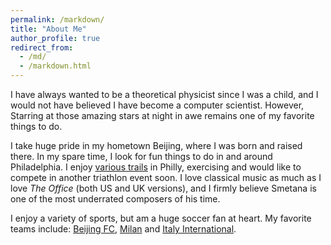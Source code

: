 ```yaml
---
permalink: /markdown/
title: "About Me"
author_profile: true
redirect_from: 
  - /md/
  - /markdown.html
---
```



I have always wanted to be a theoretical physicist since I was a child, and I would not have believed I have become a computer scientist. However, Starring at those amazing stars at night in awe remains one of my favorite things to do.

I take huge pride in my hometown Beijing, where I was born and raised there. In my spare time, I look for fun things to do in and around Philadelphia. I enjoy [various trails](https://www.alltrails.com/parks/us/pennsylvania/fairmount-park) in Philly, exercising and would like to compete in another triathlon event soon. I love classical music as much as I love *The Office* (both US and UK versions), and I firmly believe Smetana is one of the most underrated composers of his time.

I enjoy a variety of sports, but am a huge soccer fan at heart. My favorite teams include: [Beijing FC](http://www.fcguoan.com/en/), [Milan](https://www.acmilan.com/it) and [Italy International](https://www.figc.it/it/home/). 
